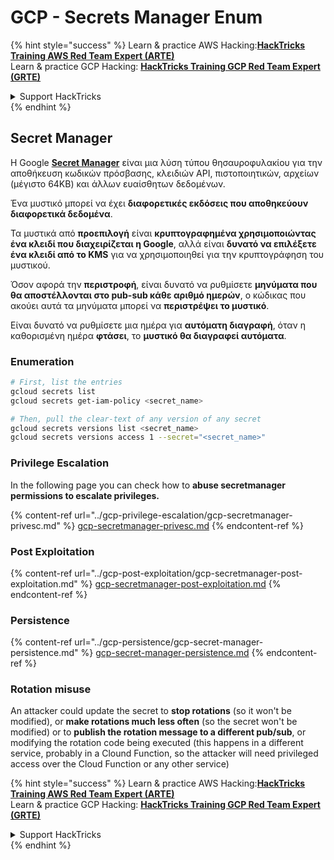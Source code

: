 # GCP - Secrets Manager Enum

{% hint style="success" %}
Learn & practice AWS Hacking:<img src="../../../.gitbook/assets/image (1) (1) (1) (1).png" alt="" data-size="line">[**HackTricks Training AWS Red Team Expert (ARTE)**](https://training.hacktricks.xyz/courses/arte)<img src="../../../.gitbook/assets/image (1) (1) (1) (1).png" alt="" data-size="line">\
Learn & practice GCP Hacking: <img src="../../../.gitbook/assets/image (2) (1).png" alt="" data-size="line">[**HackTricks Training GCP Red Team Expert (GRTE)**<img src="../../../.gitbook/assets/image (2) (1).png" alt="" data-size="line">](https://training.hacktricks.xyz/courses/grte)

<details>

<summary>Support HackTricks</summary>

* Check the [**subscription plans**](https://github.com/sponsors/carlospolop)!
* **Join the** 💬 [**Discord group**](https://discord.gg/hRep4RUj7f) or the [**telegram group**](https://t.me/peass) or **follow** us on **Twitter** 🐦 [**@hacktricks\_live**](https://twitter.com/hacktricks_live)**.**
* **Share hacking tricks by submitting PRs to the** [**HackTricks**](https://github.com/carlospolop/hacktricks) and [**HackTricks Cloud**](https://github.com/carlospolop/hacktricks-cloud) github repos.

</details>
{% endhint %}

## Secret Manager

Η Google [**Secret Manager**](https://cloud.google.com/solutions/secrets-management/) είναι μια λύση τύπου θησαυροφυλακίου για την αποθήκευση κωδικών πρόσβασης, κλειδιών API, πιστοποιητικών, αρχείων (μέγιστο 64KB) και άλλων ευαίσθητων δεδομένων.

Ένα μυστικό μπορεί να έχει **διαφορετικές εκδόσεις που αποθηκεύουν διαφορετικά δεδομένα**.

Τα μυστικά από **προεπιλογή** είναι **κρυπτογραφημένα χρησιμοποιώντας ένα κλειδί που διαχειρίζεται η Google**, αλλά είναι **δυνατό να επιλέξετε ένα κλειδί από το KMS** για να χρησιμοποιηθεί για την κρυπτογράφηση του μυστικού.

Όσον αφορά την **περιστροφή**, είναι δυνατό να ρυθμίσετε **μηνύματα που θα αποστέλλονται στο pub-sub κάθε αριθμό ημερών**, ο κώδικας που ακούει αυτά τα μηνύματα μπορεί να **περιστρέψει το μυστικό**.

Είναι δυνατό να ρυθμίσετε μια ημέρα για **αυτόματη διαγραφή**, όταν η καθορισμένη ημέρα **φτάσει**, το **μυστικό θα διαγραφεί αυτόματα**.

### Enumeration
```bash
# First, list the entries
gcloud secrets list
gcloud secrets get-iam-policy <secret_name>

# Then, pull the clear-text of any version of any secret
gcloud secrets versions list <secret_name>
gcloud secrets versions access 1 --secret="<secret_name>"
```
### Privilege Escalation

In the following page you can check how to **abuse secretmanager permissions to escalate privileges.**

{% content-ref url="../gcp-privilege-escalation/gcp-secretmanager-privesc.md" %}
[gcp-secretmanager-privesc.md](../gcp-privilege-escalation/gcp-secretmanager-privesc.md)
{% endcontent-ref %}

### Post Exploitation

{% content-ref url="../gcp-post-exploitation/gcp-secretmanager-post-exploitation.md" %}
[gcp-secretmanager-post-exploitation.md](../gcp-post-exploitation/gcp-secretmanager-post-exploitation.md)
{% endcontent-ref %}

### Persistence

{% content-ref url="../gcp-persistence/gcp-secret-manager-persistence.md" %}
[gcp-secret-manager-persistence.md](../gcp-persistence/gcp-secret-manager-persistence.md)
{% endcontent-ref %}

### Rotation misuse

An attacker could update the secret to **stop rotations** (so it won't be modified), or **make rotations much less often** (so the secret won't be modified) or to **publish the rotation message to a different pub/sub**, or modifying the rotation code being executed (this happens in a different service, probably in a Clound Function, so the attacker will need privileged access over the Cloud Function or any other service)

{% hint style="success" %}
Learn & practice AWS Hacking:<img src="../../../.gitbook/assets/image (1) (1) (1) (1).png" alt="" data-size="line">[**HackTricks Training AWS Red Team Expert (ARTE)**](https://training.hacktricks.xyz/courses/arte)<img src="../../../.gitbook/assets/image (1) (1) (1) (1).png" alt="" data-size="line">\
Learn & practice GCP Hacking: <img src="../../../.gitbook/assets/image (2) (1).png" alt="" data-size="line">[**HackTricks Training GCP Red Team Expert (GRTE)**<img src="../../../.gitbook/assets/image (2) (1).png" alt="" data-size="line">](https://training.hacktricks.xyz/courses/grte)

<details>

<summary>Support HackTricks</summary>

* Check the [**subscription plans**](https://github.com/sponsors/carlospolop)!
* **Join the** 💬 [**Discord group**](https://discord.gg/hRep4RUj7f) or the [**telegram group**](https://t.me/peass) or **follow** us on **Twitter** 🐦 [**@hacktricks\_live**](https://twitter.com/hacktricks_live)**.**
* **Share hacking tricks by submitting PRs to the** [**HackTricks**](https://github.com/carlospolop/hacktricks) and [**HackTricks Cloud**](https://github.com/carlospolop/hacktricks-cloud) github repos.

</details>
{% endhint %}
